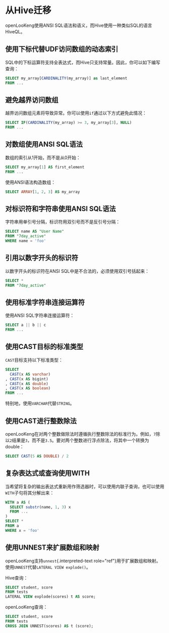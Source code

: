 
# 从Hive迁移

openLooKeng使用ANSI SQL语法和语义，而Hive使用一种类似SQL的语言HiveQL。

## 使用下标代替UDF访问数组的动态索引

SQL中的下标运算符支持全表达式，而Hive只支持常量。因此，你可以如下编写查询：

```sql
SELECT my_array[CARDINALITY(my_array)] as last_element
FROM ...
```

## 避免越界访问数组

越界访问数组元素将导致异常。你可以使用`if`通过以下方式避免此情况：

```sql
SELECT IF(CARDINALITY(my_array) >= 3, my_array[3], NULL)
FROM ...
```

## 对数组使用ANSI SQL语法

数组的索引从1开始，而不是从0开始：

```sql
SELECT my_array[1] AS first_element
FROM ...
```

使用ANSI语法构造数组：

```sql
SELECT ARRAY[1, 2, 3] AS my_array
```

## 对标识符和字符串使用ANSI SQL语法

字符串用单引号分隔，标识符用双引号而不是反引号分隔：

```sql
SELECT name AS "User Name"
FROM "7day_active"
WHERE name = 'foo'
```

## 引用以数字开头的标识符

以数字开头的标识符在ANSI SQL中是不合法的，必须使用双引号括起来：

```sql
SELECT *
FROM "7day_active"
```

## 使用标准字符串连接运算符

使用ANSI SQL字符串连接运算符：

```sql
SELECT a || b || c
FROM ...
```

## 使用CAST目标的标准类型

`CAST`目标支持以下标准类型：

```sql
SELECT
  CAST(x AS varchar)
, CAST(x AS bigint)
, CAST(x AS double)
, CAST(x AS boolean)
FROM ...
```

特别地，使用`VARCHAR`代替`STRING`。

## 使用CAST进行整数除法

openLooKeng在对两个整数做除法时遵循执行整数除法的标准行为。例如，`7`除以`2`结果是`3`，而不是`3.5`。要对两个整数进行浮点除法，将其中一个转换为double：

```sql
SELECT CAST(5 AS DOUBLE) / 2
```

## 复杂表达式或查询使用WITH

当希望将复杂的输出表达式重新用作筛选器时，可以使用内联子查询，也可以使用`WITH`子句将其分解出来：

```sql
WITH a AS (
  SELECT substr(name, 1, 3) x
  FROM ...
)
SELECT *
FROM a
WHERE x = 'foo'
```

## 使用UNNEST来扩展数组和映射

openLooKeng支持`unnest`{.interpreted-text role="ref"}用于扩展数组和映射。使用`UNNEST`代替`LATERAL VIEW explode()`。

Hive查询：

```sql
SELECT student, score
FROM tests
LATERAL VIEW explode(scores) t AS score;
```

openLooKeng查询：

```sql
SELECT student, score
FROM tests
CROSS JOIN UNNEST(scores) AS t (score);
```